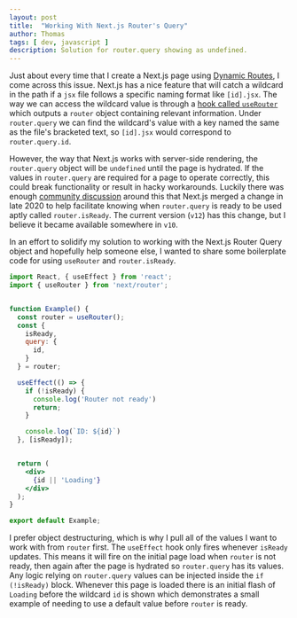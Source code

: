 ```yaml
---
layout: post
title:  "Working With Next.js Router's Query"
author: Thomas
tags: [ dev, javascript ]
description: Solution for router.query showing as undefined.
---
```


Just about every time that I create a Next.js page using [Dynamic Routes](https://nextjs.org/docs/routing/dynamic-routes), I come across this issue. Next.js has a nice feature that will catch a wildcard in the path if a `jsx` file follows a specific naming format like `[id].jsx`. The way we can access the wildcard value is through a [hook called `useRouter`](https://nextjs.org/docs/api-reference/next/router#userouter) which outputs a `router` object containing relevant information. Under `router.query` we can find the wildcard's value with a key named the same as the file's bracketed text, so `[id].jsx` would correspond to `router.query.id`.

However, the way that Next.js works with server-side rendering, the `router.query` object will be `undefined` until the page is hydrated. If the values in `router.query` are required for a page to operate correctly, this could break functionality or result in hacky workarounds. Luckily there was enough [community discussion](https://github.com/vercel/next.js/issues/8259) around this that Next.js merged a change in late 2020 to help facilitate knowing when `router.query` is ready to be used aptly called `router.isReady`. The current version (`v12`) has this change, but I believe it became available somewhere in `v10`.

In an effort to solidify my solution to working with the Next.js Router Query object and hopefully help someone else, I wanted to share some boilerplate code for using `useRouter` and `router.isReady`.

```jsx
import React, { useEffect } from 'react';
import { useRouter } from 'next/router';


function Example() {
  const router = useRouter();
  const {
    isReady,
    query: {
      id,
    }
  } = router;

  useEffect(() => {
    if (!isReady) {
      console.log('Router not ready')
      return;
    }

    console.log(`ID: ${id}`)
  }, [isReady]);


  return (
    <div>
      {id || 'Loading'}
    </div>
  );
}

export default Example;
```

I prefer object destructuring, which is why I pull all of the values I want to work with from `router` first. The `useEffect` hook only fires whenever `isReady` updates. This means it will fire on the initial page load when `router` is not ready, then again after the page is hydrated so `router.query` has its values. Any logic relying on `router.query` values can be injected inside the `if (!isReady)` block. Whenever this page is loaded there is an initial flash of `Loading` before the wildcard `id` is shown which demonstrates a small example of needing to use a default value before `router` is ready.